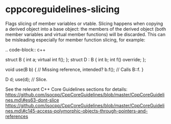 cppcoreguidelines-slicing
=========================

Flags slicing of member variables or vtable. Slicing happens when
copying a derived object into a base object: the members of the derived
object (both member variables and virtual member functions) will be
discarded. This can be misleading especially for member function
slicing, for example:

.. code-block:: c++

struct B { int a; virtual int f(); }; struct D : B { int b; int f()
override; };

void use(B b) { // Missing reference, intended? b.f(); // Calls B::f. }

D d; use(d); // Slice.

See the relevant C++ Core Guidelines sections for details:
https://github.com/isocpp/CppCoreGuidelines/blob/master/CppCoreGuidelines.md\#es63-dont-slice
https://github.com/isocpp/CppCoreGuidelines/blob/master/CppCoreGuidelines.md\#c145-access-polymorphic-objects-through-pointers-and-references

